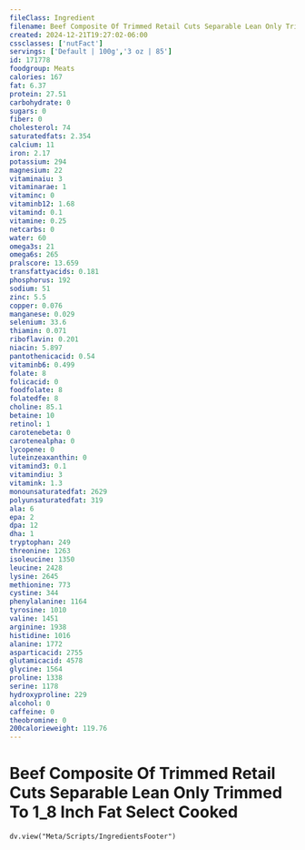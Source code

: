 ```yaml
---
fileClass: Ingredient
filename: Beef Composite Of Trimmed Retail Cuts Separable Lean Only Trimmed To 1_8 Inch Fat Select Cooked
created: 2024-12-21T19:27:02-06:00
cssclasses: ['nutFact']
servings: ['Default | 100g','3 oz | 85']
id: 171778
foodgroup: Meats
calories: 167
fat: 6.37
protein: 27.51
carbohydrate: 0
sugars: 0
fiber: 0
cholesterol: 74
saturatedfats: 2.354
calcium: 11
iron: 2.17
potassium: 294
magnesium: 22
vitaminaiu: 3
vitaminarae: 1
vitaminc: 0
vitaminb12: 1.68
vitamind: 0.1
vitamine: 0.25
netcarbs: 0
water: 60
omega3s: 21
omega6s: 265
pralscore: 13.659
transfattyacids: 0.181
phosphorus: 192
sodium: 51
zinc: 5.5
copper: 0.076
manganese: 0.029
selenium: 33.6
thiamin: 0.071
riboflavin: 0.201
niacin: 5.897
pantothenicacid: 0.54
vitaminb6: 0.499
folate: 8
folicacid: 0
foodfolate: 8
folatedfe: 8
choline: 85.1
betaine: 10
retinol: 1
carotenebeta: 0
carotenealpha: 0
lycopene: 0
luteinzeaxanthin: 0
vitamind3: 0.1
vitamindiu: 3
vitamink: 1.3
monounsaturatedfat: 2629
polyunsaturatedfat: 319
ala: 6
epa: 2
dpa: 12
dha: 1
tryptophan: 249
threonine: 1263
isoleucine: 1350
leucine: 2428
lysine: 2645
methionine: 773
cystine: 344
phenylalanine: 1164
tyrosine: 1010
valine: 1451
arginine: 1938
histidine: 1016
alanine: 1772
asparticacid: 2755
glutamicacid: 4578
glycine: 1564
proline: 1338
serine: 1178
hydroxyproline: 229
alcohol: 0
caffeine: 0
theobromine: 0
200calorieweight: 119.76
---
```


# Beef Composite Of Trimmed Retail Cuts Separable Lean Only Trimmed To 1_8 Inch Fat Select Cooked

```dataviewjs
dv.view("Meta/Scripts/IngredientsFooter")
```